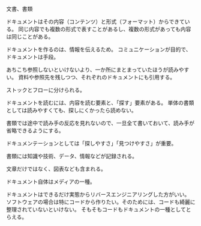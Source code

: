 文書、書類

ドキュメントはその内容（コンテンツ）と形式（フォーマット）からできている。
同じ内容でも複数の形式で表すことがあるし、複数の形式があっても内容は同じことがある。

ドキュメントを作るのは、情報を伝えるため。
コミュニケーションが目的で、ドキュメントは手段。

あちこち参照しないといけないより、一か所にまとまっていたほうが読みやすい。
資料や参照先を残しつつ、それぞれのドキュメントにも引用する。

ストックとフローに分けられる。

ドキュメントを読むには、内容を読む要素と、「探す」要素がある。
単体の書類としては読みやすくても、探しにくかったら読めない。

書類では途中で読み手の反応を見れないので、一旦全て書いておいて、読み手が省略できるようにする。

ドキュメンテーションとしては「探しやすさ」「見つけやすさ」が重要。

書類には知識や技術、データ、情報などが記録される。

文章だけではなく、図表なども含まれる。

ドキュメント自体はメディアの一種。

ドキュメントはできるだけ実態からリバースエンジニアリングした方がいい。
ソフトウェアの場合は特にコードから作りたい。そのためには、コードも綺麗に整理されていないといけない。
そもそもコードもドキュメントの一種としてとらえる。
